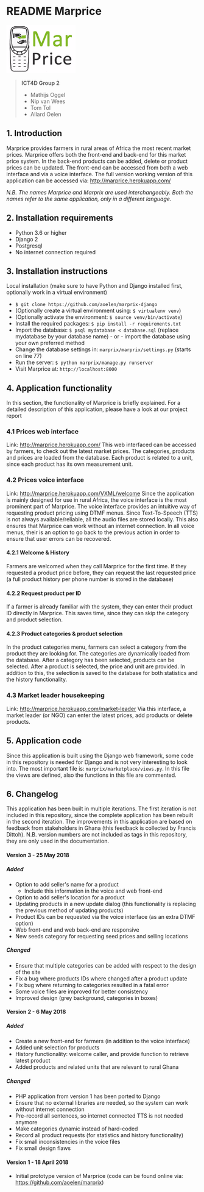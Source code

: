 # README Marprice

![Logo](marprix/marketplace/static/marketplace/img/logo_small.png)

> **ICT4D Group 2**
> - Mathijs Oggel
> - Nip van Wees
> - Tom Tol
> - Allard Oelen

## 1. Introduction
Marprice provides farmers in rural areas of Africa the most recent market prices. Marprice offers both the front-end and back-end for this market price system. In the back-end products can be added, delete or product prices can be updated. The front-end can be accessed from both a web interface and via a voice interface. The full version working version of this application can be accessed via: http://marprice.herokuapp.com/

_N.B. The names Marprice and Marprix are used interchangeably. Both the names refer to the same application, only in a different language._

## 2. Installation requirements
- Python 3.6 or higher
- Django 2
- Postgresql
- No internet connection required

## 3. Installation instructions
Local installation (make sure to have Python and Django installed first, optionally work in a virtual environment)
- `$ git clone https://github.com/aoelen/marprix-django`
 - (Optionally create a virtual environment using: `$ virtualenv venv`)
 - (Optionally activate the environment: `$ source venv/bin/activate`)
- Install the required packages: `$ pip install -r requirements.txt`
- Import the database: `$ psql mydatabase < database.sql` (replace mydatabase by your database name) - or - import the database using your own preferred method 
- Change the database settings in: `marprix/marprix/settings.py` (starts on line 77)
- Run the server: `$ python marprix/manage.py runserver`
- Visit Marprice at: `http://localhost:8000`

## 4. Application functionality
In this section, the functionality of Marprice is briefly explained. For a detailed description of this application, please have a look at our project report

### 4.1 Prices web interface
Link: http://marprice.herokuapp.com/ This web interfaced can be accessed by farmers, to check out the latest market prices. The categories, products and prices are loaded from the database. Each product is related to a unit, since each product has its own measurement unit.

### 4.2 Prices voice interface
Link: http://marprice.herokuapp.com/VXML/welcome Since the application is mainly designed for use in rural Africa, the voice interface is the most prominent part of Marprice. The voice interface provides an intuitive way of requesting product pricing using DTMF menus. Since Text-To-Speech (TTS) is not always available/reliable, all the audio files are stored locally. This also ensures that Marprice can work without an internet connection. In all voice menus, their is an option to go back to the previous action in order to ensure that user errors can be recovered.

#### 4.2.1 Welcome & History
Farmers are welcomed when they call Marprice for the first time. If they requested a product price before, they can request the last requested price (a full product history per phone number is stored in the database)

#### 4.2.2 Request product per ID
If a farmer is already familiar with the system, they can enter their product ID directly in Marprice. This saves time, since they can skip the category and product selection.

#### 4.2.3 Product categories & product selection
In the product categories menu, farmers can select a category from the product they are looking for. The categories are dynamically loaded from the database. After a category has been selected, products can be selected. After a product is selected, the price and unit are provided. In addition to this, the selection is saved to the database for both statistics and the history functionality.

### 4.3 Market leader housekeeping
Link: http://marprice.herokuapp.com/market-leader Via this interface, a market leader (or NGO) can enter the latest prices, add products or delete products.

## 5. Application code
Since this application is built using the Django web framework, some code in this repository is needed for Django and is not very interesting to look into. The most important file is: `marprix/marketplace/views.py`. In this file the views are defined, also the functions in this file are commented.

## 6. Changelog 
This application has been built in multiple iterations. The first iteration is not included in this repository, since the complete application has been rebuilt in the second iteration. The improvements in this application are based on feedback from stakeholders in Ghana (this feedback is collected by Francis Dittoh). N.B. version numbers are not included as tags in this repository, they are only used in the documentation. 

#### Version 3 - 25 May 2018
##### Added
- Option to add seller's name for a product
    - Include this information in the voice and web front-end
- Option to add seller's location for a product
- Updating products in a new update dialog (this functionality is replacing the previous method of updating products)
- Product IDs can be requested via the voice interface (as an extra DTMF option)
- Web front-end and web back-end are responsive 
- New seeds category for requesting seed prices and selling locations 

##### Changed
- Ensure that multiple categories can be added with respect to the design of the site
- Fix a bug where products IDs where changed after a product update
- Fix bug where returning to categories resulted in a fatal error 
- Some voice files are improved for better consistency
- Improved design (grey background, categories in boxes)

#### Version 2 - 6 May 2018
##### Added 
- Create a new front-end for farmers (in addition to the voice interface)
- Added unit selection for products
- History functionality: welcome caller, and provide function to retrieve latest product
- Added products and related units that are relevant to rural Ghana 

##### Changed
- PHP application from version 1 has been ported to Django 
- Ensure that no external libraries are needed, so the system can work without internet connection
- Pre-record all sentences, so internet connected TTS is not needed anymore
- Make categories dynamic instead of hard-coded 
- Record all product requests (for statistics and history functionality)
- Fix small inconsistencies in the voice files
- Fix small design flaws 

#### Version 1 - 18 April 2018
- Initial prototype version of Marprice (code can be found online via: https://github.com/aoelen/marprix)